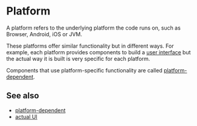 # Platform

A platform refers to the underlying platform the code runs on, such as Browser, Android, iOS or JVM.

These platforms offer similar functionality but in different ways. For example, each platform
provides components to build a [user interface](def://) but the actual way it is built is very specific
for each platform.

Components that use platform-specific functionality are called [platform-dependent](def://).

## See also

- [platform-dependent](def://)
- [actual UI](def://)